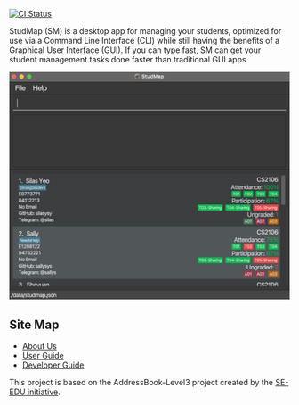 [![CI Status](https://github.com/AY2223S1-CS2103T-W13-1/tp/workflows/Java%20CI/badge.svg)](https://github.com/AY2223S1-CS2103T-W13-1/tp/actions)

StudMap (SM) is a desktop app for managing your students, optimized for use via a Command Line Interface (CLI)
while still having the benefits of a Graphical User Interface (GUI). If you can type fast, SM can get your student
management tasks done faster than traditional GUI apps.

![Ui](docs/images/Ui.png)

## Site Map

* [About Us](https://ay2223s1-cs2103t-w13-1.github.io/tp/AboutUs.html)
* [User Guide](https://ay2223s1-cs2103t-w13-1.github.io/tp/UserGuide.html)
* [Developer Guide](https://ay2223s1-cs2103t-w13-1.github.io/tp/DeveloperGuide.html)

This project is based on the AddressBook-Level3 project created by the [SE-EDU initiative](https://se-education.org).
